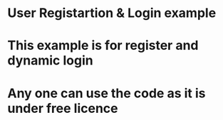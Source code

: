 # User Registartion & Login example
# This example is for register and dynamic login
# Any one can use the code as it is under free licence
